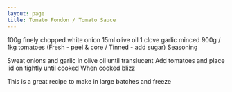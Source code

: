 ```yaml
---
layout: page
title: Tomato Fondon / Tomato Sauce
---
```


100g finely chopped white onion
15ml olive oil
1 clove garlic minced
900g / 1kg tomatoes (Fresh - peel & core / Tinned - add sugar)
Seasoning

Sweat onions and garlic in olive oil until translucent
Add tomatoes and place lid on tightly until cooked
When cooked blizz

This is a great recipe to make in large batches and freeze
